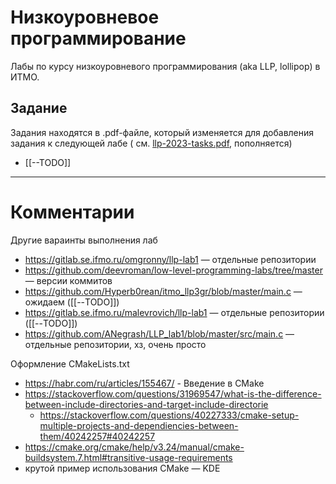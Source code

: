 # Низкоуровневое программирование

Лабы по курсу низкоуровневого программирования (aka LLP, lollipop) в ИТМО.

## Задание

Задания находятся в .pdf-файле, который изменяется для добавления задания к следующей лабе (
см. [llp-2023-tasks.pdf](./docs/llp-2023-tasks.pdf), пополняется)

- [[--TODO]]

- - -

# Комментарии

Другие вараинты выполнения лаб

- https://gitlab.se.ifmo.ru/omgronny/llp-lab1 — отдельные репозитории
- https://github.com/deevroman/low-level-programming-labs/tree/master — версии коммитов
- https://github.com/Hyperb0rean/itmo_llp3gr/blob/master/main.c — ожидаем ([[--TODO]])
- https://gitlab.se.ifmo.ru/malevrovich/llp-lab1 — отдельные репозитории ([[--TODO]])
- https://github.com/ANegrash/LLP_lab1/blob/master/src/main.c — отдельные репозитории, хз, очень просто

Оформление CMakeLists.txt

- https://habr.com/ru/articles/155467/ - Введение в CMake
- https://stackoverflow.com/questions/31969547/what-is-the-difference-between-include-directories-and-target-include-directorie
  - https://stackoverflow.com/questions/40227333/cmake-setup-multiple-projects-and-dependiencies-between-them/40242257#40242257
- https://cmake.org/cmake/help/v3.24/manual/cmake-buildsystem.7.html#transitive-usage-requirements
- крутой пример использования CMake — KDE 